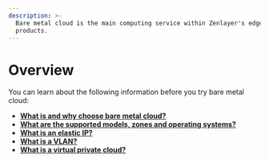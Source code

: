 ```yaml
---
description: >-
  Bare metal cloud is the main computing service within Zenlayer's edge cloud
  products.
---
```


# Overview

You can learn about the following information before you try bare metal cloud:

* ****[**What is and why choose bare metal cloud?** ](bare-metal-instance.md)****
* ****[**What are the supported models, zones and operating systems?**](models-zones-and-operating-system.md)****
* ****[**What is an elastic IP?**](elastic-ip.md)****
* ****[**What is a VLAN?**](public-virtual-interface.md)****
* ****[**What is a virtual private cloud?**](virtual-private-cloud.md)****

